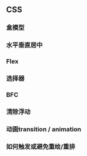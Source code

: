 ## CSS

### 盒模型
### 水平垂直居中
### Flex
### 选择器
### BFC
### 清除浮动
### 动画transition / animation
### 如何触发或避免重绘/重排